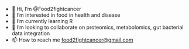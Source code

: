 - 👋 Hi, I’m @Food2fightcancer
- 👀 I’m interested in food in health and disease
- 🌱 I’m currently learning R
- 💞️ I’m looking to collaborate on proteomics, metabolomics, gut bacterial data integration 
- 📫 How to reach me food2fightcancer@gmail.com

<!---
Food2fightcancer/Food2fightcancer is a ✨ special ✨ repository because its `README.md` (this file) appears on your GitHub profile.
You can click the Preview link to take a look at your changes.
--->
